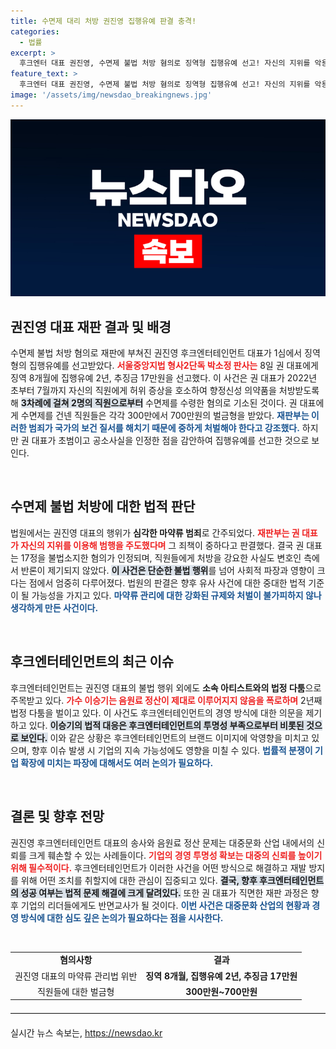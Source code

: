 ```yaml
---
title: 수면제 대리 처방 권진영 집행유예 판결 충격!
categories:
  - 법률
excerpt: >
  후크엔터 대표 권진영, 수면제 불법 처방 혐의로 징역형 집행유예 선고! 자신의 지위를 악용한 마약류 범죄가 드러나면서 재판부는 죄책을 강조했다. 이승기와의 법정 다툼까지 빈번해지는 후크엔터의 암울한 미래는?
feature_text: >
  후크엔터 대표 권진영, 수면제 불법 처방 혐의로 징역형 집행유예 선고! 자신의 지위를 악용한 마약류 범죄가 드러나면서 재판부는 죄책을 강조했다. 이승기와의 법정 다툼까지 빈번해지는 후크엔터의 암울한 미래는?
image: '/assets/img/newsdao_breakingnews.jpg'
---
```


<p><img src="/assets/img/newsdao_breakingnews.jpg" alt="koreaapp 속보" /></p>

<h2 data-ke-size="size26">권진영 대표 재판 결과 및 배경</h2>

<p data-ke-size="size16">수면제 불법 처방 혐의로 재판에 부쳐진 권진영 후크엔터테인먼트 대표가 1심에서 징역형의 집행유예를 선고받았다. <b><span style="color: #ee2323;">서울중앙지법 형사2단독 박소정 판사는</span></b> 8일 권 대표에게 징역 8개월에 집행유예 2년, 추징금 17만원을 선고했다. 이 사건은 권 대표가 2022년 초부터 7월까지 자신의 직원에게 허위 증상을 호소하여 향정신성 의약품을 처방받도록 해 <b><span style="background-color: #21538527;">3차례에 걸쳐 2명의 직원으로부터</span></b> 수면제를 수령한 혐의로 기소된 것이다. 권 대표에게 수면제를 건넨 직원들은 각각 300만에서 700만원의 벌금형을 받았다. <b><span style="color: #1a5490;">재판부는 이러한 범죄가 국가의 보건 질서를 해치기 때문에 중하게 처벌해야 한다고 강조했다.</span></b> 하지만 권 대표가 초범이고 공소사실을 인정한 점을 감안하여 집행유예를 선고한 것으로 보인다.</p>

<p data-ke-size="size16">&nbsp;</p>

<h2 data-ke-size="size26">수면제 불법 처방에 대한 법적 판단</h2>

<p data-ke-size="size16">법원에서는 권진영 대표의 행위가 <b>심각한 마약류 범죄</b>로 간주되었다. <b><span style="color: #ee2323;">재판부는 권 대표가 자신의 지위를 이용해 범행을 주도했다며</span></b> 그 죄책이 중하다고 판결했다. 결국 권 대표는 17정을 불법소지한 혐의가 인정되며, 직원들에게 처방을 강요한 사실도 변호인 측에서 반론이 제기되지 않았다. <b><span style="background-color: #21538527;">이 사건은 단순한 불법 행위</span></b>를 넘어 사회적 파장과 영향이 크다는 점에서 엄중히 다루어졌다. 법원의 판결은 향후 유사 사건에 대한 중대한 법적 기준이 될 가능성을 가지고 있다. <b><span style="color: #1a5490;">마약류 관리에 대한 강화된 규제와 처벌이 불가피하지 않나 생각하게 만든 사건이다.</span></b></p>

<p data-ke-size="size16">&nbsp;</p>

<h2 data-ke-size="size26">후크엔터테인먼트의 최근 이슈</h2>

<p data-ke-size="size16">후크엔터테인먼트는 권진영 대표의 불법 행위 외에도 <b>소속 아티스트와의 법정 다툼</b>으로 주목받고 있다. <b><span style="color: #ee2323;">가수 이승기는 음원료 정산이 제대로 이루어지지 않음을 폭로하며</span></b> 2년째 법정 다툼을 벌이고 있다. 이 사건도 후크엔터테인먼트의 경영 방식에 대한 의문을 제기하고 있다. <b><span style="background-color: #21538527;">이승기의 법적 대응은 후크엔터테인먼트의 투명성 부족으로부터 비롯된 것으로 보인다.</span></b> 이와 같은 상황은 후크엔터테인먼트의 브랜드 이미지에 악영향을 미치고 있으며, 향후 이슈 발생 시 기업의 지속 가능성에도 영향을 미칠 수 있다. <b><span style="color: #1a5490;">법률적 분쟁이 기업 확장에 미치는 파장에 대해서도 여러 논의가 필요하다.</span></b></p>

<p data-ke-size="size16">&nbsp;</p>

<h2 data-ke-size="size26">결론 및 향후 전망</h2>

<p data-ke-size="size16">권진영 후크엔터테인먼트 대표의 송사와 음원료 정산 문제는 대중문화 산업 내에서의 신뢰를 크게 훼손할 수 있는 사례들이다. <b><span style="color: #ee2323;">기업의 경영 투명성 확보는 대중의 신뢰를 높이기 위해 필수적이다.</span></b> 후크엔터테인먼트가 이러한 사건을 어떤 방식으로 해결하고 재발 방지를 위해 어떤 조치를 취할지에 대한 관심이 집중되고 있다. <b><span style="background-color: #21538527;">결국, 향후 후크엔터테인먼트의 성공 여부는 법적 문제 해결에 크게 달려있다.</span></b> 또한 권 대표가 직면한 재판 과정은 향후 기업의 리더들에게도 반면교사가 될 것이다. <b><span style="color: #1a5490;">이번 사건은 대중문화 산업의 현황과 경영 방식에 대한 심도 깊은 논의가 필요하다는 점을 시사한다.</span></b></p>

<p data-ke-size="size16">&nbsp;</p>

<table style="width: 100%; border-collapse: collapse;">
<tbody>
<tr style="height: 17px;">
<td style="text-align: center; height: 17px;"><b>혐의사항</b></td>
<td style="text-align: center; height: 17px;"><b>결과</b></td>
</tr>
<tr>
<td style="text-align: center; height: 17px;">권진영 대표의 마약류 관리법 위반</td>
<td style="text-align: center; height: 17px;"><b>징역 8개월, 집행유예 2년, 추징금 17만원</b></td>
</tr>
<tr>
<td style="text-align: center; height: 17px;">직원들에 대한 벌금형</td>
<td style="text-align: center; height: 17px;"><b>300만원~700만원</b></td>
</tr>
</tbody>
</table>

<hr style="border: none; border-top: 1px solid #e0e0e0; margin: 20px 0;"/>
실시간 뉴스 속보는, <a href="https://newsdao.kr" rel="dofollow">https://newsdao.kr</a>


